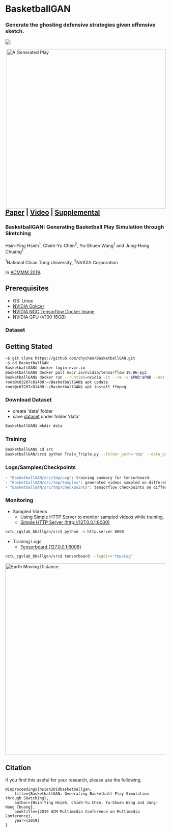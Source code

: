 # BasketballGAN

### Generate the ghosting defensive strategies given offensive sketch.

![](https://drive.google.com/uc?export=view&id=1lmxvBG-PTLg4vhEF_hmG1IS20vDEyvyv)

<img align="right" src="https://drive.google.com/uc?export=view&id=1QWN9BtFgaAKA1tvx_ePQku934CeCWIRl" width="500" title="A Generated Play"/>

## [Paper](TODO) | [Video](https://drive.google.com/uc?export=view&id=1Ead1EyHdPIFFsDtanQ91w8ha-SPRkM6E) | [Supplemental](https://drive.google.com/a/nvidia.com/file/d/1dXMA_1AjpPu7J4_Iw1yb6pp-9d9Lp2uN/view?usp=sharing)

### BasketballGAN: Generating Basketball Play Simulation through Sketching

Hsin-Ying Hsieh<sup>1</sup>, Chieh-Yu Chen<sup>2</sup>, Yu-Shuen Wang<sup>1</sup> and Jung-Hong Chuang<sup>1</sup>

<sup>1</sup>National Chiao Tung University, <sup>2</sup>NVIDIA Corporation

In [ACMMM 2019](https://www.acmmm.org/2019/).

## Prerequisites

- OS: Linux
- [NVIDIA Dokcer](https://github.com/NVIDIA/nvidia-docker)
- [NVIDIA NGC Tensorflow Docker Image](https://ngc.nvidia.com/catalog/containers/nvidia:tensorflow)
- NVIDIA GPU (V100 16GB)

### Dataset

## Getting Stated

```bash
~$ git clone https://github.com/chychen/BasketballGAN.git
~$ cd BasketballGAN
BasketballGAN$ docker login nvcr.io
BasketballGAN$ docker pull nvcr.io/nvidia/tensorflow:19.06-py2
BasketballGAN$ docker run --runtime=nvidia -it --rm -v $PWD:$PWD --net host nvcr.io/nvidia/tensorflow:19.06-py2 bash
root@c63207c81408:~/BasketballGAN$ apt update
root@c63207c81408:~/BasketballGAN$ apt install ffmpeg
```

### Download Dataset 

- create 'data' folder
- save [dataset](https://drive.google.com/a/nvidia.com/file/d/1955WfjX2xtHVb6QAJ70zLQH65V0JD_e3/view?usp=sharing) under folder 'data'

```bash
BasketballGAN$ mkdir data
```

### Training

```bash
BasketballGAN$ cd src
BasketballGAN/src$ python Train_Triple.py --folder_path='tmp' --data_path='data'
```

### Logs/Samples/Checkpoints

```bash
- "BasketballGAN/src/tmp/Log": training summary for tensorboard.
- "BasketballGAN/src/tmp/Samples": generated videos sampled on different epoches.
- "BasketballGAN/src/tmp/Checkpoints": tensorflow checkpoints on different iterations.
```

### Monitoring

- Sampled Videos
    - Using Simple HTTP Server to monitor sampled videos while training.
    - [Simple HTTP Server (http://127.0.0.1:8000)](http://127.0.0.1:8000/tmp/Log/Samples)

```bash
nctu_cgvlab_bballgan/src$ python -m http.server 8000
```

- Training Logs
    - [Tensorboard (127.0.0.1:6006)](http://127.0.0.1:6006)

```bash
nctu_cgvlab_bballgan/src$ tensorboard --logdir='tmp/Log'
```

<img src="https://drive.google.com/uc?export=view&id=10NNSibWbU0oMr9ziaQeOcgft44NwBVf2" width="600" title="Earth Moving Distance"/>

## Citation
If you find this useful for your research, please use the following.

``` 
@inproceedings{hsieh2019basketballgan,
    title={BasketballGAN: Generating Basketball Play Simulation through Sketching},
    author={Hsin-Ying Hsieh, Chieh-Yu Chen, Yu-Shuen Wang and Jung-Hong Chuang},  
    booktitle={2019 ACM Multimedia Conference on Multimedia Conference},
    year={2019}
}
```
